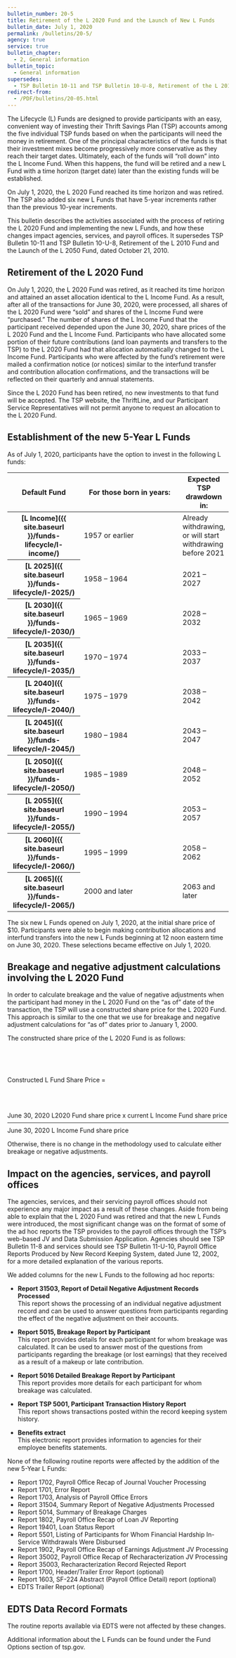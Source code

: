 ```yaml
---
bulletin_number: 20-5
title: Retirement of the L 2020 Fund and the Launch of New L Funds
bulletin_date: July 1, 2020
permalink: /bulletins/20-5/
agency: true
service: true
bulletin_chapter:
  - 2, General information
bulletin_topic:
  - General information
supersedes:
  - TSP Bulletin 10-11 and TSP Bulletin 10-U-8, Retirement of the L 2010 Fund and the Launch of the L 2050 Fund, dated October 21, 2010.
redirect-from:
  - /PDF/bulletins/20-05.html
---
```


The Lifecycle (L) Funds are designed to provide participants with an easy, convenient way of investing their Thrift Savings Plan (TSP) accounts among the five individual TSP funds based on when the participants will need the money in retirement. One of the principal characteristics of the funds is that their investment mixes become progressively more conservative as they reach their target dates. Ultimately, each of the funds will “roll down” into the L Income Fund. When this happens, the fund will be retired and a new L Fund with a time horizon (target date) later than the existing funds will be established.

On July 1, 2020, the L 2020 Fund reached its time horizon and was retired. The TSP also added six new L Funds that have 5-year increments rather than the previous 10-year increments.

This bulletin describes the activities associated with the process of retiring the L 2020 Fund and implementing the new L Funds, and how these changes impact agencies, services, and payroll offices. It supersedes TSP Bulletin 10-11 and TSP Bulletin 10-U-8, Retirement of the L 2010 Fund and the Launch of the L 2050 Fund, dated October 21, 2010.

## Retirement of the L 2020 Fund

On July 1, 2020, the L 2020 Fund was retired, as it reached its time horizon and attained an asset allocation identical to the L Income Fund. As a result, after all of the transactions for June 30, 2020, were processed, all shares of the L 2020 Fund were “sold” and shares of the L Income Fund were “purchased.” The number of shares of the L Income Fund that the participant received depended upon the June 30, 2020, share prices of the L 2020 Fund and the L Income Fund. Participants who have allocated some portion of their future contributions (and loan payments and transfers to the TSP) to the L 2020 Fund had that allocation automatically changed to the L Income Fund. Participants who were affected by the fund’s retirement were mailed a confirmation notice (or notices) similar to the interfund transfer and contribution allocation confirmations, and the transactions will be reflected on their quarterly and annual statements.

Since the L 2020 Fund has been retired, no new investments to that fund will be accepted. The TSP website, the ThriftLine, and our Participant Service Representatives will not permit anyone to request an allocation to the L 2020 Fund.

## Establishment of the new 5-Year L Funds

As of July 1, 2020, participants have the option to invest in the following L funds:

<table class="center">
<colgroup>
<col style="width: 14rem;">
<col style="width: 24rem;">
</colgroup>
<thead>
<tr>
<th scope="col">Default Fund</th>
<th scope="col" class="center">For those born in years:</th>
<th scope="col" class="center">Expected TSP drawdown in:</th>
</tr>
</thead>
<tbody>
<tr>
<th scope="row" markdown="1">[L Income]({{ site.baseurl }}/funds-lifecycle/l-income/)</th>
<td>1957 or earlier</td>
<td>Already withdrawing, or will start withdrawing before 2021</td>
</tr>
<tr>
<th scope="row" markdown="1">[L 2025]({{ site.baseurl }}/funds-lifecycle/l-2025/)</th>
<td>1958 – 1964</td>
<td>2021 – 2027</td>
</tr>
<tr><th scope="row" markdown="1">[L 2030]({{ site.baseurl }}/funds-lifecycle/l-2030/)</th>
<td>1965 – 1969</td>
<td>2028 – 2032</td>
</tr>
<tr><th scope="row" markdown="1">[L 2035]({{ site.baseurl }}/funds-lifecycle/l-2035/)</th>
<td>1970 – 1974</td>
<td>2033 – 2037</td>
</tr>
<tr><th scope="row" markdown="1">[L 2040]({{ site.baseurl }}/funds-lifecycle/l-2040/)</th>
<td>1975 – 1979</td>
<td>2038 – 2042</td>
</tr>
<tr><th scope="row" markdown="1">[L 2045]({{ site.baseurl }}/funds-lifecycle/l-2045/)</th>
<td>1980 – 1984</td>
<td>2043 – 2047</td>
</tr>
<tr><th scope="row" markdown="1">[L 2050]({{ site.baseurl }}/funds-lifecycle/l-2050/)</th>
<td>1985 – 1989</td>
<td>2048 – 2052</td>
</tr>
<tr><th scope="row" markdown="1">[L 2055]({{ site.baseurl }}/funds-lifecycle/l-2055/)</th>
<td>1990 – 1994</td>
<td>2053 – 2057</td>
</tr>
<tr><th scope="row" markdown="1">[L 2060]({{ site.baseurl }}/funds-lifecycle/l-2060/)</th>
<td>1995 – 1999</td>
<td>2058 – 2062</td>
</tr>
<tr>
<th scope="row" markdown="1">[L 2065]({{ site.baseurl }}/funds-lifecycle/l-2065/)</th>
<td>2000 and later</td>
<td>2063 and later</td>
</tr>
</tbody>
</table>

The six new L Funds opened on July 1, 2020, at the initial share price of $10. Participants were able to begin making contribution allocations and interfund transfers into the new L Funds beginning at 12 noon eastern time on June 30, 2020. These selections became effective on July 1, 2020.

## Breakage and negative adjustment calculations involving the L 2020 Fund

In order to calculate breakage and the value of negative adjustments when the participant had money in the L 2020 Fund on the “as of” date of the transaction, the TSP will use a constructed share price for the L 2020 Fund. This approach is similar to the one that we use for breakage and negative adjustment calculations for “as of” dates prior to January 1, 2000.

The constructed share price of the L 2020 Fund is as follows:

<div class="usa-grid">
<div class="usa-width-one-half right" style="padding: 4rem 0;">Constructed L Fund Share Price =</div>
<div class="usa-width-two-half">June 30, 2020 L2020 Fund share price x current L Income Fund share price<hr style="margin: .5rem 0;">June 30, 2020 L Income Fund share price</div>
</div>

Otherwise, there is no change in the methodology used to calculate either breakage or negative adjustments.

## Impact on the agencies, services, and payroll offices

The agencies, services, and their servicing payroll offices should not experience any major impact as a result of these changes. Aside from being able to explain that the L 2020 Fund was retired and that the new L Funds were introduced, the most significant change was on the format of some of the ad hoc reports the TSP provides to the payroll offices through the TSP’s web-based JV and Data Submission Application. Agencies should see TSP Bulletin 11-8 and services should see TSP Bulletin 11-U-10, Payroll Office Reports Produced by New Record Keeping System, dated June 12, 2002, for a more detailed explanation of the various reports.

We added columns for the new L Funds to the following ad hoc reports:

- **Report 31503, Report of Detail Negative Adjustment Records Processed**<br>
This report shows the processing of an individual negative adjustment record and can be used to answer questions from participants regarding the effect of the negative adjustment on their accounts.

- **Report 5015, Breakage Report by Participant**<br>
This report provides details for each participant for whom breakage was calculated. It can be used to answer most of the questions from participants regarding the breakage (or lost earnings) that they received as a result of a makeup or late contribution.

- **Report 5016 Detailed Breakage Report by Participant**<br>
This report provides more details for each participant for whom breakage was calculated.

- **Report TSP 5001, Participant Transaction History Report**<br>
This report shows transactions posted within the record keeping system history.

- **Benefits extract**<br>
This electronic report provides information to agencies for their employee benefits statements.

None of the following routine reports were affected by the addition of the new 5-Year L Funds:

- Report 1702, Payroll Office Recap of Journal Voucher Processing
- Report 1701, Error Report
- Report 1703, Analysis of Payroll Office Errors
- Report 31504, Summary Report of Negative Adjustments Processed
- Report 5014, Summary of Breakage Charges
- Report 1802, Payroll Office Recap of Loan JV Reporting
- Report 19401, Loan Status Report
- Report 5501, Listing of Participants for Whom Financial Hardship In-Service Withdrawals Were Disbursed
- Report 1902, Payroll Office Recap of Earnings Adjustment JV Processing
- Report 35002, Payroll Office Recap of Recharacterization JV Processing
- Report 35003, Recharacterization Record Rejected Report
- Report 1700, Header/Trailer Error Report (optional)
- Report 1603, SF-224 Abstract (Payroll Office Detail) report (optional)
- EDTS Trailer Report (optional)

## EDTS Data Record Formats

The routine reports available via EDTS were not affected by these changes.

Additional information about the L Funds can be found under the Fund Options section of tsp.gov.

<!-- CONTENT END -->
